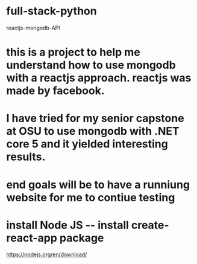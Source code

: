 # full-stack-python
 reactjs-mongodb-API

# this is a project to help me understand how to use mongodb with a reactjs approach. reactjs was made by facebook.
# I have tried for my senior capstone at OSU to use mongodb with .NET core 5 and it yielded interesting results. 

# end goals will be to have a runniung website for me to contiue testing

# install Node JS -- install create-react-app package
https://nodejs.org/en/download/